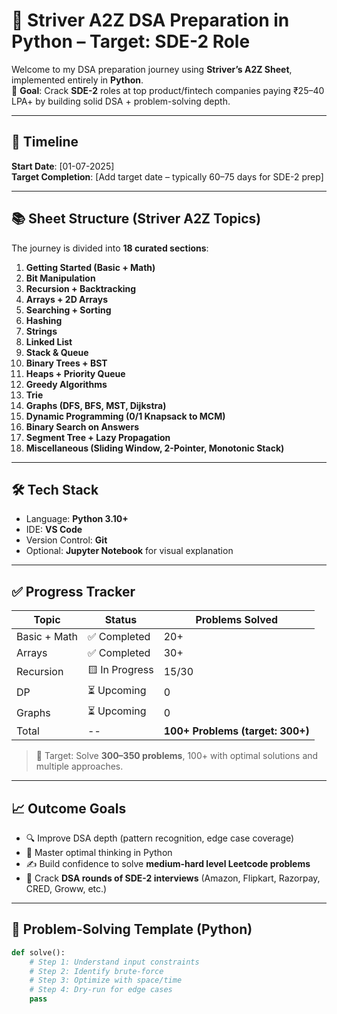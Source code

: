 # 🚀 Striver A2Z DSA Preparation in Python – Target: SDE-2 Role

Welcome to my DSA preparation journey using **Striver’s A2Z Sheet**, implemented entirely in **Python**.  
🎯 **Goal**: Crack **SDE-2** roles at top product/fintech companies paying ₹25–40 LPA+ by building solid DSA + problem-solving depth.

---

## 📅 Timeline

**Start Date**: [01-07-2025]  
**Target Completion**: [Add target date – typically 60–75 days for SDE-2 prep]

---

## 📚 Sheet Structure (Striver A2Z Topics)

The journey is divided into **18 curated sections**:

1. **Getting Started (Basic + Math)**
2. **Bit Manipulation**
3. **Recursion + Backtracking**
4. **Arrays + 2D Arrays**
5. **Searching + Sorting**
6. **Hashing**
7. **Strings**
8. **Linked List**
9. **Stack & Queue**
10. **Binary Trees + BST**
11. **Heaps + Priority Queue**
12. **Greedy Algorithms**
13. **Trie**
14. **Graphs (DFS, BFS, MST, Dijkstra)**
15. **Dynamic Programming (0/1 Knapsack to MCM)**
16. **Binary Search on Answers**
17. **Segment Tree + Lazy Propagation**
18. **Miscellaneous (Sliding Window, 2-Pointer, Monotonic Stack)**

---

## 🛠️ Tech Stack

- Language: **Python 3.10+**
- IDE: **VS Code**
- Version Control: **Git**
- Optional: **Jupyter Notebook** for visual explanation

---

## ✅ Progress Tracker

| Topic | Status | Problems Solved |
|-------|--------|-----------------|
| Basic + Math | ✅ Completed | 20+ |
| Arrays | ✅ Completed | 30+ |
| Recursion | 🟨 In Progress | 15/30 |
| DP | ⏳ Upcoming | 0 |
| Graphs | ⏳ Upcoming | 0 |
| Total | -- | **100+ Problems (target: 300+)** |

> 📌 Target: Solve **300–350 problems**, 100+ with optimal solutions and multiple approaches.

---

## 📈 Outcome Goals

- 🔍 Improve DSA depth (pattern recognition, edge case coverage)
- 🧠 Master optimal thinking in Python
- ✍️ Build confidence to solve **medium-hard level Leetcode problems**
- 💼 Crack **DSA rounds of SDE-2 interviews** (Amazon, Flipkart, Razorpay, CRED, Groww, etc.)

---

## 🧠 Problem-Solving Template (Python)

```python
def solve():
    # Step 1: Understand input constraints
    # Step 2: Identify brute-force
    # Step 3: Optimize with space/time
    # Step 4: Dry-run for edge cases
    pass
